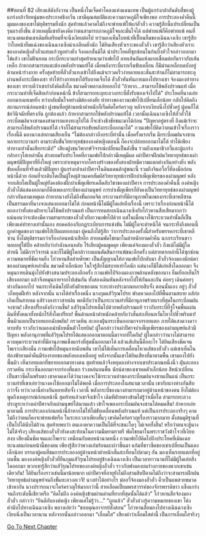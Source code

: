 ##ตอนที่ 82 เสียงแส้ดังกังวาน
เป็นหนึ่งในเจ็ดคำโคลงแห่งแดนเทพ เป็นผู้แกร่งกล้าอันดับสี่ของผู้แกร่งกล้าวัยหนุ่มของประกาศชิงอวิ๋น เขามีคุณสมบัติและความภาคภูมิใจเพียงพอ การประลองค่ำคืนนี้ มุมมองของเขาไม่ยุติธรรมยิ่งนัก สุดท้ายแล้วคาดไม่ถึงจะพ่ายแพ้ให้แก่ลั่วลั่ว ความรู้สึกนี้แปรเปลี่ยนเป็นรุนแรงยิ่งขึ้น ด้วยเหตุนี้เขายังคงคิดว่าตนสามารถภาคภูมิใจและมั่นใจได้
แต่พ่ายแพ้ก็คือพ่ายแพ้ คนที่ทะนงตนเช่นเขาเดิมทีเตรียมที่จะนิ่งเงียบต่อไป ทว่ามองเห็นใบหน้าที่เปื้อนยิ้มของเฉินฉางเซิง เขารู้สึกว่าใบหน้ายิ้มแฉ่งของเฉินฉางเซิงน่าเกลียดยิ่งนัก ได้ยินเสียงหัวเราะของลั่วลั่ว เขารู้สึกว่าเสียงหัวเราะขององค์หญิงลั่วลั่วแสบแก้วหูอย่างยิ่ง จึงอดกลั้นมิได้ นำประโยคที่ซุกซ่อนในก้นบึ้งหัวใจกล่าวออกมา
ใช่แล้ว เขาไม่ยินยอม กระบี่กระบวนท่าสุดท้ายนามว่าเฟยไป๋ ลายเส้นอันแห้งผากเชื่อมต่อกันราวกับเส้นเหล็ก ถ้าหากสามารถแตะต้องพลังปราณแท้ได้ เมื่อพลังกระบี่แรกเริ่มขับเคลื่อน ก็มีม่านเหล็กบดบังอยู่ด้านหน้าร่างกาย ครั้งสุดท้ายที่ลั่วลั่วแทงเข้าไปถึงแม้จะรวดเร็วง่ายดายและสั่นสะท้านก็ไม่สามารถทะลุผ่านพลังกระบี่ของเขา ทำให้ร่างกายเขาได้รับบาดเจ็บได้
ลั่วลั่วหันหันกายมองไปทางเขา จ้องมองท่าทางของเขา ทราบดีว่าเขากำลังคิดสิ่งใด ขมวดคิ้วพลางเอ่ยออกไป “ถ้าหาก...สามารถใช้พลังปราณแท้ เมื่อกระบวนท่าที่เจ็ดสิบเก้าก่อนหน้านี้ ข้าก็สามารถทะลุทะลวงกระบี่ตั้งรับของเจ้าไปได้”
ประโยคที่นางเอ่ยออกมาเฉยเมยยิ่ง ทว่ากลับมั่นใจอย่างมิต้องสงสัย
ท่าทางของกวนเฟยไป๋เปลี่ยนเล็กน้อย กลับไปคิดถึงสถานการณ์ก่อนหน้า ฝูงชนที่อยู่ด้านหน้าตำหนักก็เริ่มคิดใคร่ครวญ หลังจากเงียบนิ่งไปชั่วครู่ ผู้คนก็ได้ข้อวินิจฉัยที่ตรงกัน ถูกต้องแล้ว ถ้าหากสามารถใช้พลังปราณแท้ได้ เวลานั้นเฉินฉางเซิงให้ลั่วลั่วใช้กระบี่ลมฝนจงซานคงสามารถแทงทะลุไปได้ ก็จะช่วงชิงชัยชนะมาได้ก่อน
“ปัญหาอยู่ตรงที่ ถึงแม้เจ้าจะสามารถใช้พลังปราณแท้ได้ เจ้าก็ไม่สามารถขับพลังกระบี่ออกมาได้”
กวนเฟยไป๋คิดว่าตนเข้าใจเรื่องราวเรื่องนี้ดี มองนางเอ่ยถามเสียงเย็น “ไม่ต้องกล่าวถึงกระบี่ท่านั้น เมื่อครั้งแรกเริ่ม มีกระบี่ลมฝนจงซานหลายกระบวนท่า ตามระดับขั้นวิทยายุทธ์ขององค์หญิงตอนนี้ ก็คงจะปล่อยออกมาไม่ได้ ทำได้เพียงท่าทางเท่านั้นเสียกระมัง!”
เสียงฝูงชนวิพากษ์วิจารณ์เปลี่ยนเป็นดังขึ้น รวมถึงเหมาชิวอวี่และผู้แกร่งกล้าอาวุโสเหล่านั้น ต่างยอมรับประโยคที่กวนเฟยไป๋กล่าวมีเหตุมีผล
เผ่าปีศาจฝึกฝนวิทยายุทธ์ของเผ่ามนุษย์มีปัญหาที่ยิ่งใหญ่ เพราะสาเหตุมาจากโครงสร้างของทั้งสองฝ่ายมีความแตกต่างกันอย่างยิ่ง พลังขับเคลื่อนที่จริงแล้วมีปัญหา ผู้แกร่งกล้าเผ่าปีศาจในดินแดนต้าลู่ขณะนี้ รวมถึงจินอวี้ลวี่ที่ลงมือก่อนหน้านี้ด้วย ก่อนที่จะเติบโตเป็นผู้ใหญ่ล้วนเคยสัมผัสวิทยายุทธ์การฝึกบำเพ็ญเพียรของเผ่ามนุษย์ หลังจากเติบโตเป็นผู้ใหญ่ยังคงต้องฝึกบำเพ็ญเพียรเคล็ดลับวิชาของเผ่าปีศาจ
การประลองค่ำคืนนี้ องค์หญิงลั่วลั่วได้แสดงออกมาก็คือเพลงกระบี่ของเผ่ามนุษย์ การบำเพ็ญเพียรก็ยังคงเป็นวิทยายุทธ์ของเผ่ามนุษย์ กล่าวกันตามเหตุผล ถ้าหากนางยังไม่ถึงขั้นถอดจิต กระบวนท่าที่มีอานุภาพในเพลงกระบี่เขาหลีซาน เป็นธรรมดาที่นางจะแสดงออกมาไม่ได้
ก่อนหน้านี้ไม่มีผู้ใดเอ่ยถึงเรื่องนี้ เพราะว่าเรื่องก่อนหน้านี้ได้ตกลงว่าทั้งสองฝ่ายจะไม่ใช้พลังปราณแท้ เป็นการทดสอบเฉินฉางเซิงกับโก่วหานสือเสียมากกว่า แน่นอนว่าจะต้องมีความสามารถของลั่วลั่วกับกวนเฟยไป๋ด้วย แต่ในเมื่อนางใช้กระบวนท่านั้นก็เป็นเพียงแค่ท่าทางเท่านั้นเอง สอดคล้องกับกฎระเบียบการแข่งขัน ไม่มีผู้ใดจะตำหนิได้
จนกระทั่งถึงตอนนี้ถูกคำพูดของกวนเฟยไป๋เปิดเผยออกมา ผู้คนถึงได้รู้สึก ว่าการประลองครั้งนี้สำหรับพรรคกระบี่เขาหลีซาน ยิ่งไม่ยุติธรรมกว่าเรื่องก่อนหน้าเสียอีก
สายลมพัดโชยมาในตำหนักยามค่ำคืน นกกระเรียนขาวหลบอยู่ใต้ปีก คล้ายกับว่ากำลังนอนหลับ
ไร้เสียงผู้คนพูดคุย เพียงแค่จ้องมองลั่วลั่ว
ถึงแม้ไม่มีผู้ใดตำหนิ ไม่มีการวิจารณ์ และก็ไม่มีผู้ใดกล้าวางแผนตัดสินการแพ้ชนะอีกครั้ง แต่สายตาเหล่านี้ได้ซุกซ่อนความหมายที่ชัดเจนยิ่ง
โก่วหานสือส่ายศีรษะ เป็นสัญญาณให้กวนเฟยไป๋กลับมา
ลั่วลั่วจ้องมองนัยน์ตาของเผ่ามนุษย์เหล่านั้น ขมวดคิ้วเล็กน้อย ในใจรู้สึกไม่สบายเท่าใดนัก แต่นางก็มิได้เอ่ยสิ่งใดออกมา จึงหมุนกายเดินมุ่งไปยังข้างสนามประลองอีกครั้ง
กวนเฟยไป๋จ้องมองภาพด้านหลังของนาง ยิ้มเยือกเย็นไร้เสียงออกมา แล้วจึงหมุนกายจากไปเช่นกัน
ทั้งสองเดินหันหลังจากไปให้กันและกัน ค่อยๆ เดินค่อยๆ ห่างกันออกไป จนกระทั่งเดินไปถึงยังฝ่ายของตน ระยะห่างประมาณหลายสิบจั้ง
ตอนนั้นเอง อยู่ๆ ลั่วลั่วก็หยุดฝีเท้า
หลังจากนั้น นางได้ทำเรื่องหนึ่ง
นางกุมแส้วิรุณโปรย ฟาดหวดลงไปที่พื้นตามสบาย
แส้ก่อเกิดเป็นสายลม แส้ร่วงลงราวสายฝน พอดีกับว่าเป็นกระบวนท่าที่มีอานุภาพร้ายแรงที่สุดในกระบี่ลมฝนจงซาน!
เสียงเปรี้ยงดังกังวานขึ้น!
แส้วิรุณโปรยเต็มไปด้วยพลังปราณแท้ ราวกับกระบี่ที่จู่โจมพื้นแผ่นดินที่ทั้งหนาทั้งหนักไร้สิ่งใดเปรียบ!
พื้นด้านหน้าตำหนักคล้ายกับว่าสั่นสะเทือนหวั่นไหวไปชั่วพริบตา!
พื้นผิวแตกเป็นรอยแยกฉับพลัน!
กรวดหิน ละอองฝุ่นกระเซ็นออกมาจากรอยแตก ภายใต้แสงดวงดาวทาบทับ ราวกับว่าแมลงเม่านับหมื่นตัวโบยบิน!
ผู้ใดกล่าวว่าเผ่าปีศาจบำเพ็ญเพียรของเผ่ามนุษย์แล้วมีปัญหา
พลังอานุภาพที่แส้วิรุณโปรยได้แสดงออกมาตอนนี้มาจากที่ใดกัน!
ผู้ใดกล่าวว่านางไม่สามารถควบคุมกระบวนท่าที่มีอานุภาพแข็งแกร่งที่สุดนั้นออกมาได้
แล้วแส้เส้นนี้คืออะไร
ได้ยินเสียงชัดเจนไพเราะเสียงนั้น กวนเฟยไป๋หมุนกายฉับพลัน
เขาไม่ได้เห็นการเคลื่อนไหวแส้ของลั่วลั่ว แต่เขาเห็นในท้องฟ้ายามค่ำคืนมีร่องรอยของพลังหลงเหลืออยู่ หลังจากนั้นเขาได้ยินเสียงที่มาตามพื้น
เขามองไปยังพื้นผิว เห็นรอยแตกที่ขยายออกมาทางตน สุดท้ายแล้วจึงหยุดลงห่างจากเขาประมาณหนึ่งนิ้ว
ฝุ่นละอองกรวดหิน กระเซ็นออกมาจากร่องที่แตก ร่วงหล่นบนพื้น
นัยน์ตาของเขาหดตัวเล็กน้อย สีหน้าเปลี่ยนเป็นขาวซีดในพริบตา
เขาคาดเดาได้ว่านางคงจะใช้กระบวนท่าของกระบี่ลมฝนจงซานเป็นแน่ เป็นกระบวนท่าที่เขาเอ่ยว่านางคงใช้ออกมาไม่ได้พอดี
เมื่อการประลองในสนามเวลานั้น เขากับนางห่างกันสิบกว่าจั้ง ทว่าเวลานี้ห่างกันหลายสิบจั้ง
เวลานี้ พลังกระบี่ของนางสามารถมาอยู่ด้านหน้าของตน ยิ่งไม่ต้องพูดถึงเหตุการณ์ก่อนหน้านี้
สุดท้ายแล้วเขาจึงเข้าใจ เดิมทีฝ่ายตรงข้ามไม่รู้ว่าเมื่อใด สามารถทะลวงประตูระหว่างเผ่าปีศาจกับเผ่ามนุษย์ได้นานแล้ว เข้าใจเพลงกระบี่ลมฝนจงซานได้หมดสิ้น!
ถ้าหากเอ่ยมาตามนี้ การประลองก่อนหน้านี้ถ้าหากไม่ให้ไม่ขับเคลื่อนพลังปราณแท้ แต่เป็นการประลองจริงๆ คาดไม่ถึงว่าตนก็คงจะพ่ายแพ้หรือ
ในระยะเวลาเพียงสั้นๆ เขาคิดใคร่ครวญเรื่องราวมากมาย ตั้งสมมุติฐานที่เป็นไปได้นับไม่ถ้วน สุดท้ายพบว่า ตนเองหาความเป็นได้ที่จะชนะใดๆ ไม่เจอทั้งสิ้น!
หรือว่าตนจะสู้นางไม่ได้จริงๆ
เสียงแส้ของลั่วลั่วยังคงสะท้อนในความมืดยามราตรี พัดโชยมาในพระราชวังต้าโจวที่เงียบสงบ
เสียงนั้นชัดเจนและไพเราะ
เหมือนกับตบหน้าฉาดหนึ่ง
กวนเฟยไป๋คิดไปถึงประโยคที่เมินเฉยทะนงตนก่อนหน้านี้ของตน เพียงรู้สึกว่าพวงแก้มร้อนผะผ่าวขึ้นมา
แก้มที่ขาวซีดของเขาเปลี่ยนเป็นแดงเล็กน้อย
บรรดาผู้คนที่ชมการประลองอยู่ด้านหน้าตำหนักสั่นสะเทือนไปตามๆ กัน มองเห็นรอยแตกที่อยู่บนพื้น มององค์หญิงลั่วลั่วที่ยืนกุมแส้วิรุณโปรยอยู่ข้างเฉินฉางเซิง เป็นเวลายาวนานที่ไม่มีผู้ใดเอ่ยสิ่งใดออกมา
พวกเขารู้สึกว่าแส้วิรุณโปรยขององค์หญิงลั่วลั่ว ราวกับฟาดลงบนร่างกายของพวกเขาเช่นเดียวกัน!
ได้ยินเรื่องราวเช่นนี้มาน้อยมาก เผ่าปีศาจที่อายุยังไม่ถึงสามสิบปีคาดไม่ถึงว่าจะสามารถฝึกฝนวิทยายุทธ์เผ่ามนุษย์จนถึงขั้นทะลวงอเวจี!
นางทำได้อย่างไร
ม่ออวี่จ้องมองลั่วลั่ว คิ้วเป็นแพสวยขมวดเข้าหากัน นางปรารถนาจะใคร่ครวญให้มากกว่านี้ สายเลือดเปี่ยมพรสวรรค์ของจักรพรรดิขาว แข็งแกร่งจนถึงระดับนี้เชียวหรือ
“คิดไม่ถึง องค์หญิงข้ามผ่านด่านที่ยากที่สุดนั้นได้แล้ว”
โก่วหานสือจ้องมองลั่วลั่ว กล่าวว่า “ยินดีกับองค์หญิง เพียงแค่ไม่รู้ว่า...”
“ถูกแล้ว”
ลั่วลั่วล่วงรู้ความหมายของเขา โค้งคำนับไปทางเฉินฉางเซิง พลางเอ่ยว่า “ขอบคุณอาจารย์สั่งสอน”
โก่วหานสือมองไปทางเฉินฉางเซิง เงียบนิ่งเป็นเวลานาน หลังจากนั้นกล่าวออกมา “เลื่อมใส”
เสียงคำว่าเลื่อมใสคำนี้ เป็นการเลื่อมใสจริงๆ




[Go To Next Chapter]( ./84.md)